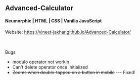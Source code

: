 <h2> Advanced-Calculator</h2>

<h4>Neumorphic | HTML | CSS | Vanilla JavaScript</h4>

Website: https://vineet-jakhar.github.io/Advanced-Calculator/
<br><br><br>

Bugs<br>
- modulo operator not workin<br>
- Can't delete operator once initialized <br>
-  <s>Zooms when double-tapped on a button in mobile</s> --- Fixed!<br>


